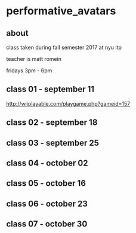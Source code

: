 # performative_avatars

## about

class taken during fall semester 2017 at nyu itp

teacher is matt romein

fridays 3pm - 6pm

## class 01 - september 11

http://wiiplayable.com/playgame.php?gameid=157

## class 02 - september 18

## class 03 - september 25

## class 04 - october 02

## class 05 - october 16

## class 06 - october 23

## class 07 - october 30
